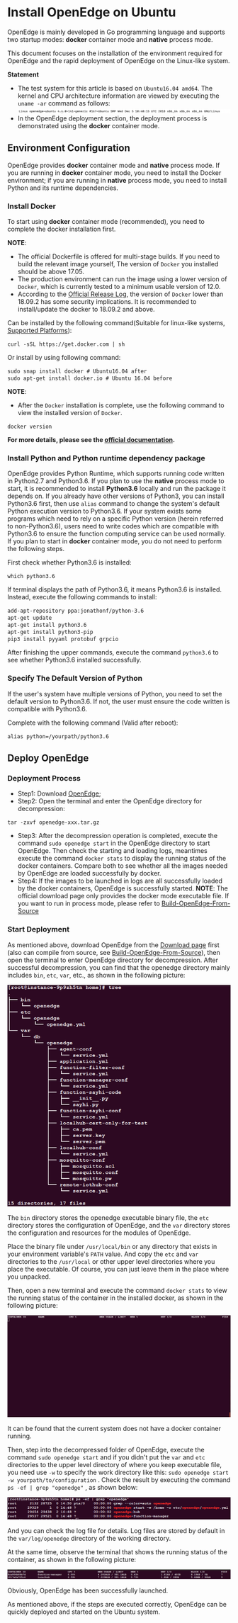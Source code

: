 # Install OpenEdge on Ubuntu

OpenEdge is mainly developed in Go programming language and supports two startup modes: **docker** container mode and **native** process mode.

This document focuses on the installation of the environment required for OpenEdge and the rapid deployment of OpenEdge on the Linux-like system.

**Statement**

- The test system for this article is based on `Ubuntu16.04 amd64`. The kernel and CPU architecture information are viewed by executing the `uname -ar` command as follows:
![ubuntu kernel detail](../../images/setup/os-ubuntu.png)
- In the OpenEdge deployment section, the deployment process is demonstrated using the **docker** container mode.

## Environment Configuration

OpenEdge provides **docker** container mode and **native** process mode. If you are running in **docker** container mode, you need to install the Docker environment; if you are running in **native** process mode, you need to install Python and its runtime dependencies.

### Install Docker

To start using **docker** container mode (recommended), you need to complete the docker installation first.

**NOTE**:

- The official Dockerfile is offered for multi-stage builds. If you need to build the relevant image yourself, The version of `Docker` you installed should be above 17.05.
- The production environment can run the image using a lower version of `Docker`, which is currently tested to a minimum usable version of 12.0.
- According to the [Official Release Log](https://docs.docker.com/engine/release-notes/#18092), the version of `Docker` lower than 18.09.2 has some security implications. It is recommended to install/update the docker to 18.09.2 and above.

Can be installed by the following command(Suitable for linux-like systems, [Supported Platforms](./Support-platforms.md)):

```shell
curl -sSL https://get.docker.com | sh
```

Or install by using following command:

```shell
sudo snap install docker # Ubuntu16.04 after
sudo apt-get install docker.io # Ubuntu 16.04 before
```

**NOTE**:

- After the `Docker` installation is complete, use the following command to view the installed version of `Docker`.

```shell
docker version
```

**For more details, please see the [official documentation](https://docs.docker.com/install/).**

### Install Python and Python runtime dependency package

OpenEdge provides Python Runtime, which supports running code written in Python2.7 and Python3.6. If you plan to use the **native** process mode to start, it is recommended to install **Python3.6** locally and run the package it depends on. If you already have other versions of Python3, you can install Python3.6 first, then use `alias` command to change the system's default Python execution version to Python3.6. If your system  exists some programs which need to rely on a specific Python version (herein referred to non-Python3.6), users need to write codes which are compatible with Python3.6 to ensure the function computing service can be used normally. If you plan to start in **docker** container mode, you do not need to perform the following steps.

First check whether Python3.6 is installed:

```shell
which python3.6
```

If terminal displays the path of Python3.6, it means Python3.6 is installed. Instead, execute the following commands to install:

```shell
add-apt-repository ppa:jonathonf/python-3.6
apt-get update
apt-get install python3.6
apt-get install python3-pip
pip3 install pyyaml protobuf grpcio
```

After finishing the upper commands, execute the command `python3.6` to see whether Python3.6 installed successfully.

### Specify The Default Version of Python

If the user's system have multiple versions of Python, you need to set the default version to Python3.6. If not, the user must ensure the code written is compatible with Python3.6.

Complete with the following command (Valid after reboot):

```shell
alias python=/yourpath/python3.6
```

## Deploy OpenEdge

### Deployment Process

- Step1: Download [OpenEdge](../Resources-download.md);
- Step2: Open the terminal and enter the OpenEdge directory for decompression:

```shell
tar -zxvf openedge-xxx.tar.gz
```

- Step3: After the decompression operation is completed, execute the command `sudo openedge start` in the OpenEdge directory to start OpenEdge. Then check the starting and loading logs, meantimes execute the command `docker stats` to display the running status of the docker containers. Compare both to see whether all the images needed by OpenEdge are loaded successfully by docker.
- Step4: If the images to be launched in logs are all successfully loaded by the docker containers, OpenEdge is successfully started.
**NOTE**: The official download page only provides the docker mode executable file. If you want to run in process mode, please refer to [Build-OpenEdge-From-Source](./Build-OpenEdge-from-Source.md)

### Start Deployment

As mentioned above, download OpenEdge from the [Download page](../Resources-download.md) first (also can compile from source, see [Build-OpenEdge-From-Source](./Build-OpenEdge-from-Source.md)), then open the terminal to enter OpenEdge directory for decompression. After successful decompression, you can find that the openedge directory mainly includes `bin`, `etc`, `var`, etc., as shown in the following picture:

![OpenEdge directory](../../images/setup/openedge-dir-ubuntu.png)

The `bin` directory stores the openedge executable binary file, the `etc` directory stores the configuration of OpenEdge, and the `var` directory stores the configuration and resources for the modules of OpenEdge.

Place the binary file under `/usr/local/bin` or any directory that exists in your environment variable's `PATH` value. And copy the `etc` and `var` directories to the `/usr/local` or other upper level directories where you place the executable. Of course, you can just leave them in the place where you unpacked.

Then, open a new terminal and execute the command `docker stats` to view the running status of the container in the installed docker, as shown in the following picture:

![view the docker containers status](../../images/setup/docker-stats-before-ubuntu.png)

It can be found that the current system does not have a docker container running.

Then, step into the decompressed folder of OpenEdge, execute the command `sudo openedge start` and if you didn't put the `var` and `etc` directories to the upper level directory of where you keep executable file, you need use `-w` to specify the work directory like this: `sudo openedge start -w yourpath/to/configuration` . Check the result by executing the command `ps -ef | grep "openedge"` , as shown below:

![OpenEdge startup log](../../images/setup/openedge-started-thread-ubuntu.png)

And you can check the log file for details. Log files are stored by default in the `var/log/openedge` directory of the working directory.

At the same time, observe the terminal that shows the running status of the container, as shown in the following picture:

![running containers](../../images/setup/docker-stats-after-ubuntu.png)

Obviously, OpenEdge has been successfully launched.

As mentioned above, if the steps are executed correctly, OpenEdge can be quickly deployed and started on the Ubuntu system.